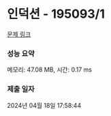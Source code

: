 # 인덕션 - 195093/1 

[문제 링크](https://level.goorm.io/exam/195093/%EC%9D%B8%EB%8D%95%EC%85%98/quiz/1) 

### 성능 요약

메모리: 47.08 MB, 시간: 0.17 ms

### 제출 일자

2024년 04월 18일 17:58:44

